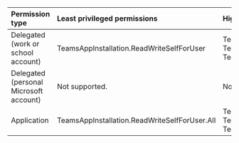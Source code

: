 |Permission type|Least privileged permissions|Higher privileged permissions|
|:---|:---|:---|
|Delegated (work or school account)|TeamsAppInstallation.ReadWriteSelfForUser|TeamsAppInstallation.ReadWriteForUser, TeamsAppInstallation.ReadWriteAndConsentSelfForUser, TeamsAppInstallation.ReadWriteAndConsentForUser|
|Delegated (personal Microsoft account)|Not supported.|Not supported.|
|Application|TeamsAppInstallation.ReadWriteSelfForUser.All|TeamsAppInstallation.ReadWriteForUser.All, TeamsAppInstallation.ReadWriteAndConsentSelfForUser.All, TeamsAppInstallation.ReadWriteAndConsentForUser.All|